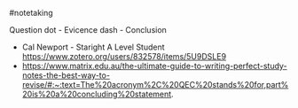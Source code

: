 #notetaking

Question
dot - Evicence
dash - Conclusion

- Cal Newport - Staright A Level Student https://www.zotero.org/users/832578/items/5U9DSLE9
- https://www.matrix.edu.au/the-ultimate-guide-to-writing-perfect-study-notes-the-best-way-to-revise/#:~:text=The%20acronym%2C%20QEC%20stands%20for,part%20is%20a%20concluding%20statement.
